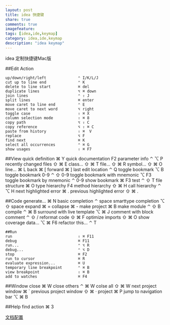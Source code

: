 ```yaml
---
layout: post
title: idea 快捷键
share: true
comments: true
imagefeature:
tags: [idea,ide,keymap]
category: idea,ide,keymap
description: "idea keymap"
---
```


idea 定制快捷键Mac版

<!--more-->
 		
##Edit Action

	up/down/right/left				⌃ I/K/L/J
	cut up to line end				⌃ K
	delete to line start			⌘ del
	duplicate lines					⌥ ⌘	down
	join lines						⌃ ⇧	J
	split lines						⌘ enter
	move caret to line end			⌃ E
	move caret to next word 		⌥ right
	toggle case						⇧ ⌘	X
	column selection mode			⇧ ⌘ 8
	copy path						⌥ ⇧	C
	copy reference					⌥ ⇧ ⌘ C
	paste from history				⇧ ⌘  V
	replace							⌥ F
	find next						⌘ K
	select all occurrences			⌃ ⌘	G
	show usages						⇧ ⌘ F7

	
##View
	quick definition					⌘ Y
	quick documentation				F2
	parameter info					⌃ ⌥	P
	recently changed files			⇧ ⌘ E
	class...						⇧ ⌘ T
	file...							⇧ ⌘ R
	symbol...						⇧ ⌘ O
	line...							⌘ L
	back							⌘ [
	forward							⌘ ]
	last edit location				⌃ Q
	toggle bookmark 				⌥ B
	toggle bookmark 0-9 			⌃ ⇧ 0-9
	toggle bookmark with mnemonic	⌥ F3
	toggle bookmark by mnemonic 	⌃ 0-9
	show bookmark					⌘ F3
	test							⌃ ⇧ T
	file structure					⌘ O
	type hierarchy					F4
	method hierarchy				⇧ ⌘ H
	call hierarchy					⌃ ⌥ H
	next highlighted error			⌘ .
	previous highlighted error		⇧ ⌘ .

##Code
	generate...						⌘ N
	basic completion				⌃ space
	smarttype completion 			⌥ ⇧ space
	expand							⌘ =
	collapse						⌘ -
	make project					⌘ B
	make module						⌃ ⇧ B
	compile							⌃ ⌘ B
	surround with live template		⌥ ⌘ J
	comment with block comment 		⌃ ⇧ /
	reformat code 					⇧ ⌘ F
	optimize imports 				⇧ ⌘ O
	show coverage data... 			⌥ ⌘ F6
	refactor this... 				⌃ T
	
	##Run
	run 							⇧ ⌘ F11
	debug 							⌘ F11
	run...							⌃ ⌥ R
	debug...						⌃ ⌥ D
	stop							⌘ F2
	run to cursor					⌘ R
	evaluate expression...			⌘ U
	temporary line breakpoint 		⌃ ⌘ B
	view breakpoint 				⇧ ⌘ B
	add to watches 					⌘ F4

##Window
	close 							⌘ W
	close others 					⌃ ⌘ W
	colse all						⇧ ⌘ W
	next project window 			⌘ `
	previous project window 		⇧ ⌘ ·
	project							⌘ P
	jump to navigation bar 			⌥ ⌘ B
	
##Help
	find action 					⌘ 3
	
[文档配置](https://github.com/JeffreyWei/jeffreywei.github.io/tree/master/assets/posts/2015-12/1201)
